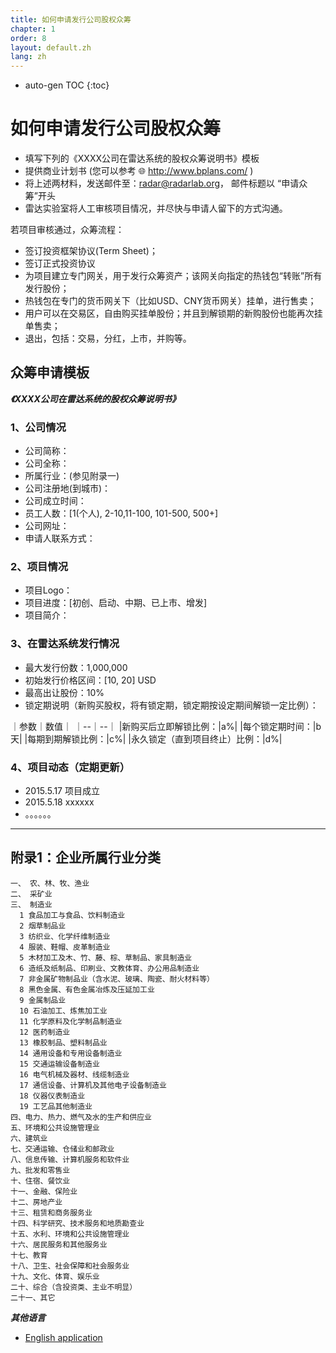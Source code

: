 ```yaml
---
title: 如何申请发行公司股权众筹
chapter: 1
order: 8
layout: default.zh
lang: zh
---
```


* auto-gen TOC
{:toc}

# 如何申请发行公司股权众筹

* 填写下列的《XXXX公司在雷达系统的股权众筹说明书》模板
* 提供商业计划书 (您可以参考 🌐  <http://www.bplans.com/> )
* 将上述两材料，发送邮件至：radar@radarlab.org， 邮件标题以 “申请众筹”开头
* 雷达实验室将人工审核项目情况，并尽快与申请人留下的方式沟通。

若项目审核通过，众筹流程：

* 签订投资框架协议(Term Sheet)；
* 签订正式投资协议
* 为项目建立专门网关，用于发行众筹资产；该网关向指定的热钱包“转账”所有发行股份；
* 热钱包在专门的货币网关下（比如USD、CNY货币网关）挂单，进行售卖；
* 用户可以在交易区，自由购买挂单股份；并且到解锁期的新购股份也能再次挂单售卖；
* 退出，包括：交易，分红，上市，并购等。

## 众筹申请模板

***《XXXX公司在雷达系统的股权众筹说明书》***

### 1、公司情况

* 公司简称：
* 公司全称：
* 所属行业：(参见附录一)
* 公司注册地(到城市)：
* 公司成立时间：
* 员工人数：[1(个人), 2-10,11-100, 101-500, 500+]
* 公司网址：
* 申请人联系方式：

### 2、项目情况

* 项目Logo：
* 项目进度：[初创、启动、中期、已上市、增发]
* 项目简介：

### 3、在雷达系统发行情况

* 最大发行份数：1,000,000
* 初始发行价格区间：[10, 20] USD
* 最高出让股份：10%
* 锁定期说明（新购买股权，将有锁定期，锁定期按设定期间解锁一定比例）：

｜参数｜数值｜
｜--｜--｜
|新购买后立即解锁比例：|a%|
|每个锁定期时间：|b 天|
|每期到期解锁比例：|c%|
|永久锁定（直到项目终止）比例：|d%|

### 4、项目动态（定期更新）

* 2015.5.17 项目成立
* 2015.5.18 xxxxxx
* 。。。。。。

------

## 附录1：企业所属行业分类

```text
一、 农、林、牧、渔业
二、 采矿业
三、 制造业
  1 食品加工与食品、饮料制造业
  2 烟草制品业
  3 纺织业、化学纤维制造业
  4 服装、鞋帽、皮革制造业
  5 木材加工及木、竹、藤、棕、草制品、家具制造业
  6 造纸及纸制品、印刷业、文教体育、办公用品制造业
  7 非金属矿物制品业（含水泥、玻璃、陶瓷、耐火材料等）
  8 黑色金属、有色金属冶炼及压延加工业
  9 金属制品业
  10 石油加工、炼焦加工业
  11 化学原料及化学制品制造业
  12 医药制造业
  13 橡胶制品、塑料制品业
  14 通用设备和专用设备制造业
  15 交通运输设备制造业
  16 电气机械及器材、线缆制造业
  17 通信设备、计算机及其他电子设备制造业
  18 仪器仪表制造业
  19 工艺品其他制造业
四、电力、热力、燃气及水的生产和供应业
五、环境和公共设施管理业
六、建筑业
七、交通运输、仓储业和邮政业
八、信息传输、计算机服务和软件业
九、批发和零售业
十、住宿、餐饮业
十一、金融、保险业
十二、房地产业
十三、租赁和商务服务业
十四、科学研究、技术服务和地质勘查业
十五、水利、环境和公共设施管理业
十六、居民服务和其他服务业
十七、教育
十八、卫生、社会保障和社会服务业
十九、文化、体育、娱乐业
二十、综合（含投资类、主业不明显）
二十一、其它
```

***其他语言***

* [English application](/en/introduction/crowdfunding_apply)
